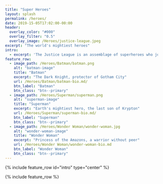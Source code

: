 ```yaml
---
title: "Super Heroes"
layout: splash
permalink: /heroes/
date: 2019-15-05T17:02:00-00:00
header:
  overlay_color: "#000"
  overlay_filter: "0.5"
  overlay_image: /Heroes/justice-league.jpeg
excerpt: "The world's mightiest heroes"
intro: 
  - excerpt: 'The Justice League is an assemblage of superheroes who join together as a team. The seven original members were Superman, Batman, Wonder Woman, The Flash, Green Lantern, Aquaman, and Martian Manhunter.'
feature_row:
  - image_path: /Heroes/Batman/batman.png
    alt: "batman-image"
    title: "Batman"
    excerpt: "The Dark Knight, protector of Gotham City"
    url: /Heroes/Batman/batman-bio.md/
    btn_label: "Batman"
    btn_class: "btn--primary"  
  - image_path: /Heroes/Superman/superman.png
    alt: "superman-image"
    title: "Superman"
    excerpt: "Earth's mightiest hero, the last son of Krypton"
    url: /Heroes/Superman/superman-bio.md/
    btn_label: "Superman"
    btn_class: "btn--primary"   
  - image_path: /Heroes/Wonder Woman/wonder-woman.jpg
    alt: "wonder-woman-image"
    title: "Wonder Woman"
    excerpt: "Princess of the Amazons, a warrior without peer"
    url: /Heroes/Wonder Woman/wonder-woman-bio.md
    btn_label: "Wonder Woman"
    btn_class: "btn--primary"   
---
```


{% include feature_row id="intro" type="center" %}

{% include feature_row %}
